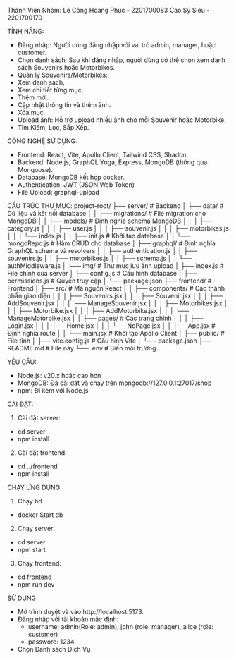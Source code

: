 Thành Viên Nhóm:
Lê Công Hoàng Phúc - 2201700083
Cao Sỹ Siêu - 2201700170


TÍNH NĂNG: 
- Đăng nhập: Người dùng đăng nhập với vai trò admin, manager, hoặc customer.
- Chọn danh sách: Sau khi đăng nhập, người dùng có thể chọn xem danh sách Souvenirs hoặc Motorbikes.
- Quản lý Souvenirs/Motorbikes:
- Xem danh sách.
- Xem chi tiết từng mục.
- Thêm mới.
- Cập nhật thông tin và thêm ảnh.
- Xóa mục.
- Upload ảnh: Hỗ trợ upload nhiều ảnh cho mỗi Souvenir hoặc Motorbike.
- Tìm Kiếm, Lọc, Sắp Xếp.

CÔNG NGHỆ SỬ DỤNG:
- Frontend: React, Vite, Apollo Client, Tailwind CSS, Shadcn.
- Backend: Node.js, GraphQL Yoga, Express, MongoDB (thông qua Mongoose). 
- Database: MongoDB kết hợp docker.
- Authentication: JWT (JSON Web Token)
- File Upload: graphql-upload

CẤU TRÚC THƯ MỤC:
project-root/
├── server/                  # Backend
│   ├── data/                # Dữ liệu và kết nối database
│   │   ├── migrations/      # File migration cho MongoDB
│   │   ├── models/          # Định nghĩa schema MongoDB
│   │   │   ├── category.js
│   │   │   ├── user.js
│   │   │   ├── souvenir.js
│   │   │   ├── motorbikes.js
│   │   │   └── index.js
│   │   ├── init.js          # Khởi tạo database
│   │   └── mongoRepo.js     # Hàm CRUD cho database
│   ├── graphql/             # Định nghĩa GraphQL schema và resolvers
│   │   ├── authentication.js
│   │   ├── souvenirs.js
│   │   ├── motorbikes.js
│   │   ├── schema.js
│   │   └── authMiddleware.js
│   ├── img/                 # Thư mục lưu ảnh upload
│   ├── index.js             # File chính của server
│   ├── config.js            # Cấu hình database
│   ├── permissions.js       # Quyền truy cập
│   └── package.json
├── frontend/                # Frontend
│   ├── src/                 # Mã nguồn React
│   │   ├── components/      # Các thành phần giao diện
│   │   │   ├── Souvenirs.jsx
│   │   │   ├── Souvenir.jsx
│   │   │   ├── AddSouvenir.jsx
│   │   │   ├── ManageSouvenir.jsx
│   │   │   ├── Motorbikes.jsx
│   │   │   ├── Motorbike.jsx
│   │   │   ├── AddMotorbike.jsx
│   │   │   └── ManageMotorbike.jsx
│   │   ├── pages/           # Các trang chính
│   │   │   ├── Login.jsx
│   │   │   ├── Home.jsx
│   │   │   └── NoPage.jsx
│   │   ├── App.jsx          # Định nghĩa route
│   │   └── main.jsx         # Khởi tạo Apollo Client
│   ├── public/              # File tĩnh
│   ├── vite.config.js       # Cấu hình Vite
│   └── package.json
├── README.md                # File này
└── .env                     # Biến môi trường

YÊU CẦU:
- Node.js: v20.x hoặc cao hơn
- MongoDB: Đã cài đặt và chạy trên mongodb://127.0.0.1:27017/shop
- npm: Đi kèm với Node.js

CÀI ĐẶT:
1. Cài đặt server:
- cd server
- npm install
2. Cài đặt frontend:
- cd ../frontend
- npm install

CHẠY ỨNG DỤNG:
1. Chạy bd
- docker Start db
2. Chạy server:
- cd server
- npm start
3. Chạy frontend:
- cd frontend
- npm run dev

SỬ DỤNG
- Mở trình duyệt và vào http://localhost:5173.
- Đăng nhập với tài khoản mặc định: 
  + username: admin(Role: admin), john (role: manager), alice (role: customer) 
  + password: 1234
- Chọn Danh sách Dịch Vụ 

